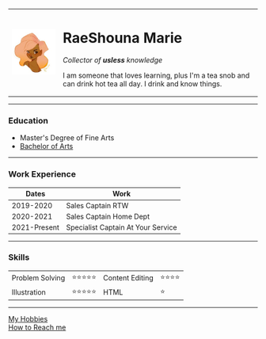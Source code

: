 <html>
 <head>
    <meta charset="UTF-8">
     <title>☀️ Rae's of Sunshine Site</title>
    <link rel="stylesheet" href="css/styles.css">
 </head>
 
 <body>
    <table cellspacing="20">
        <tr>
            <td><img src="AnimeProfilePic.jpg" alt="RaeShouna Profile image"></td>
            <td><h1>RaeShouna Marie</h1>
                <p><em>Collector of <strong>usless</strong> knowledge</em></p>
                <p>I am someone that loves learning, plus I'm a tea snob and can drink hot tea all day. I drink and know things.</p></td>
        </tr>
    </table>
    <hr>
    <h3>Education</h3>
    <ul>
        <li> Master's Degree of Fine Arts</li>
        <li><a href="https://www.uncfsu.edu/academics/colleges-schools-and-departments/college-of-humanities-and-social-sciences/department-of-performing-and-fine-arts">Bachelor of Arts</a></li>
    </ul>
    <hr>
    <h3>Work Experience</h3>
    <table cellspacing="10">
        <thead>
            <tr>
                <th>Dates</th>
                <th>Work</th>
            </tr>
        </thead>
        <tbody>
            <tr>
                <td>2019-2020</td>
                <td>Sales Captain RTW</td>
            </tr>
            <tr>
                <td>2020-2021</td>
                <td>Sales Captain Home Dept</td>
            </tr>
            <tr>
                <td>2021-Present</td>
                <td>Specialist Captain At Your Service</td>
            </tr>
        </tbody>
    </table>
    <hr>
    <h3>Skills</h3>
    <table cellspacing="10">
            <tr>
                <td>Problem Solving</td>
                <td>⭐⭐⭐⭐⭐</td>
                <td>Content Editing</td>
                <td>⭐⭐⭐⭐</td>
            </tr>
            <tr>
                <td>Illustration</td>
                <td>⭐⭐⭐⭐⭐</td>
                <td>HTML</td>
                <td>⭐</td>
            </tr>
    </table>
    <hr>
    <a href="Hobbies.html"> My Hobbies</a><br>
    <a href="Contacts.html"> How to Reach me</a>
</body>
</html>
